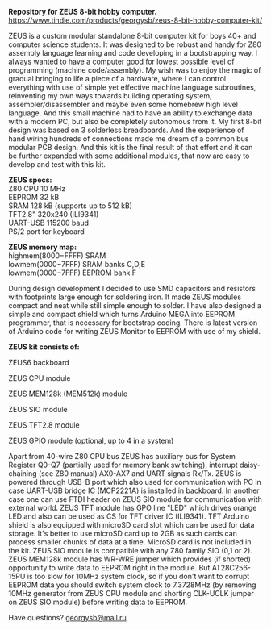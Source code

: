 **Repository for ZEUS 8-bit hobby computer.**
https://www.tindie.com/products/georgysb/zeus-8-bit-hobby-computer-kit/

ZEUS is a custom modular standalone 8-bit computer kit for boys 40+ and computer science students. It was designed to be robust and handy for Z80 assembly language learning and code developing in a bootstrapping way. I always wanted to have a computer good for lowest possible level of programming (machine code/assembly). My wish was to enjoy the magic of gradual bringing to life a piece of a hardware, where I can control everything with use of simple yet effective machine language subroutines, reinventing my own ways towards building operating system, assembler/disassembler and maybe even some homebrew high level language. And this small machine had to have an ability to exchange data with a modern PC, but also be completely autonomous from it. My first 8-bit design was based on 3 solderless breadboards. And the experience of hand wiring hundreds of connections made me dream of a common bus modular PCB design. And this kit is the final result of that effort and it can be further expanded with some additional modules, that now are easy to develop and test with this kit.

**ZEUS specs:**  
Z80 CPU 10 MHz   
EEPROM 32 kB  
SRAM 128 kB (supports up to 512 kB)  
TFT2.8" 320x240 (ILI9341)  
UART-USB 115200 baud  
PS/2 port for keyboard  

**ZEUS memory map:**  
highmem($8000-$FFFF) SRAM  
lowmem($0000-$7FFF) SRAM banks C,D,E  
lowmem($0000-$7FFF) EEPROM bank F

During design development I decided to use SMD capacitors and resistors with footprints large enough for soldering iron. It made ZEUS modules compact and neat while still simple enough to solder. I have also designed a simple and compact shield which turns Arduino MEGA into EEPROM programmer, that is necessary for bootstrap coding. There is latest version of Arduino code for writing ZEUS Monitor to EEPROM with use of my shield.

**ZEUS kit consists of:**

ZEUS6 backboard

ZEUS CPU module

ZEUS MEM128k (MEM512k) module

ZEUS SIO module

ZEUS TFT2.8 module

ZEUS GPIO module (optional, up to 4 in a system)

Apart from 40-wire Z80 CPU bus ZEUS has auxiliary bus for System Register Q0-Q7 (partially used for memory bank switching), interrupt daisy-chaining (see Z80 manual) AX0-AX7 and UART signals Rx/Tx. ZEUS is powered through USB-B port which also used for communication with PC in case UART-USB bridge IC (MCP2221A) is installed in backboard. In another case one can use FTDI header on ZEUS SIO module for communication with external world. ZEUS TFT module has GPO line "LED" which drives orange LED and also can be used as CS for TFT driver IC (ILI9341). TFT Arduino shield is also equipped with microSD card slot which can be used for data storage. It's better to use microSD card up to 2GB as such cards can process smaller chunks of data at a time. MicroSD card is not included in the kit. ZEUS SIO module is compatible with any Z80 family SIO (0,1 or 2). ZEUS MEM128k module has WR-WRE jumper which provides (if shorted) opportunity to write data to EEPROM right in the module. But AT28C256-15PU is too slow for 10MHz system clock, so if you don't want to corrupt EEPROM data you should switch system clock to 7.3728MHz (by removing 10MHz generator from ZEUS CPU module and shorting CLK-UCLK jumper on ZEUS SIO module) before writing data to EEPROM.

Have questions?
georgysb@mail.ru
